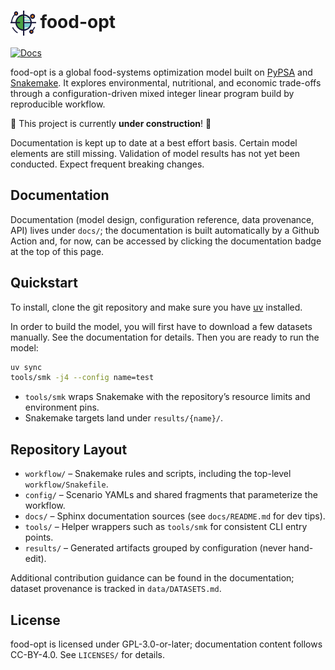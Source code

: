 <!--
SPDX-FileCopyrightText: 2025 Koen van Greevenbroek

SPDX-License-Identifier: CC-BY-4.0
-->

<h1>
  <img src="docs/_static/logo.svg" alt="food-opt logo" height="40" style="vertical-align: middle;"> food-opt
</h1>

[![Docs](https://github.com/Sustainable-Solutions-Lab/food-opt/actions/workflows/docs.yml/badge.svg)](https://github.com/Sustainable-Solutions-Lab/food-opt/actions/workflows/docs.yml)

food-opt is a global food-systems optimization model built on [PyPSA](https://pypsa.org/) and [Snakemake](https://snakemake.readthedocs.io). It explores environmental, nutritional, and economic trade-offs through a configuration-driven mixed integer linear program build by reproducible workflow.

🚧 This project is currently **under construction**! 🚧

Documentation is kept up to date at a best effort basis. Certain model elements are still missing. Validation of model results has not yet been conducted. Expect frequent breaking changes.

## Documentation

Documentation (model design, configuration reference, data provenance, API) lives under `docs/`; the documentation is built automatically by a Github Action and, for now, can be accessed by clicking the documentation badge at the top of this page.

## Quickstart

To install, clone the git repository and make sure you have [uv](https://docs.astral.sh/uv/) installed.

In order to build the model, you will first have to download a few datasets manually. See the documentation for details. Then you are ready to run the model:

```bash
uv sync
tools/smk -j4 --config name=test
```

- `tools/smk` wraps Snakemake with the repository’s resource limits and environment pins.
- Snakemake targets land under `results/{name}/`.

## Repository Layout

- `workflow/` – Snakemake rules and scripts, including the top-level `workflow/Snakefile`.
- `config/` – Scenario YAMLs and shared fragments that parameterize the workflow.
- `docs/` – Sphinx documentation sources (see `docs/README.md` for dev tips).
- `tools/` – Helper wrappers such as `tools/smk` for consistent CLI entry points.
- `results/` – Generated artifacts grouped by configuration (never hand-edit).

Additional contribution guidance can be found in the documentation; dataset provenance is tracked in `data/DATASETS.md`.

## License

food-opt is licensed under GPL-3.0-or-later; documentation content follows CC-BY-4.0. See `LICENSES/` for details.
